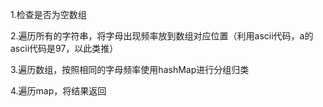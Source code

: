 1.检查是否为空数组

2.遍历所有的字符串，将字母出现频率放到数组对应位置（利用ascii代码，a的ascii代码是97，以此类推）

3.遍历数组，按照相同的字母频率使用hashMap进行分组归类

4.遍历map，将结果返回